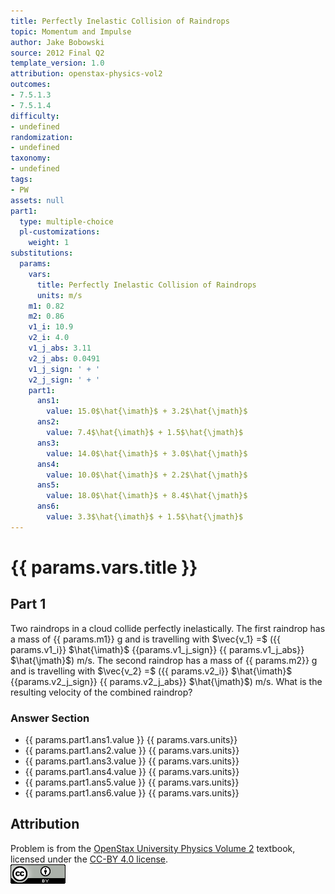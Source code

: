 ```yaml
---
title: Perfectly Inelastic Collision of Raindrops
topic: Momentum and Impulse
author: Jake Bobowski
source: 2012 Final Q2
template_version: 1.0
attribution: openstax-physics-vol2
outcomes:
- 7.5.1.3
- 7.5.1.4
difficulty:
- undefined
randomization:
- undefined
taxonomy:
- undefined
tags:
- PW
assets: null
part1:
  type: multiple-choice
  pl-customizations:
    weight: 1
substitutions:
  params:
    vars:
      title: Perfectly Inelastic Collision of Raindrops
      units: m/s
    m1: 0.82
    m2: 0.86
    v1_i: 10.9
    v2_i: 4.0
    v1_j_abs: 3.11
    v2_j_abs: 0.0491
    v1_j_sign: ' + '
    v2_j_sign: ' + '
    part1:
      ans1:
        value: 15.0$\hat{\imath}$ + 3.2$\hat{\jmath}$
      ans2:
        value: 7.4$\hat{\imath}$ + 1.5$\hat{\jmath}$
      ans3:
        value: 14.0$\hat{\imath}$ + 3.0$\hat{\jmath}$
      ans4:
        value: 10.0$\hat{\imath}$ + 2.2$\hat{\jmath}$
      ans5:
        value: 18.0$\hat{\imath}$ + 8.4$\hat{\jmath}$
      ans6:
        value: 3.3$\hat{\imath}$ + 1.5$\hat{\jmath}$
---
```

# {{ params.vars.title }}
## Part 1

Two raindrops in a cloud collide perfectly inelastically. The first raindrop has a mass of {{ params.m1}} g and is travelling with $\vec{v_1} =$ ({{ params.v1_i}} $\hat{\imath}$ {{params.v1_j_sign}} {{ params.v1_j_abs}} $\hat{\jmath}$) m/s. The second raindrop has a mass of {{ params.m2}} g and is travelling with $\vec{v_2} =$ ({{ params.v2_i}} $\hat{\imath}$ {{params.v2_j_sign}} {{ params.v2_j_abs}} $\hat{\jmath}$) m/s. What is the resulting velocity of the combined raindrop?

### Answer Section

- {{ params.part1.ans1.value }} {{ params.vars.units}}
- {{ params.part1.ans2.value }} {{ params.vars.units}}
- {{ params.part1.ans3.value }} {{ params.vars.units}}
- {{ params.part1.ans4.value }} {{ params.vars.units}}
- {{ params.part1.ans5.value }} {{ params.vars.units}}
- {{ params.part1.ans6.value }} {{ params.vars.units}}

## Attribution

Problem is from the [OpenStax University Physics Volume 2](https://openstax.org/details/books/university-physics-volume-2) textbook, licensed under the [CC-BY 4.0 license](https://creativecommons.org/licenses/by/4.0/).<br>![Image representing the Creative Commons 4.0 BY license.](https://raw.githubusercontent.com/firasm/bits/master/by.png)